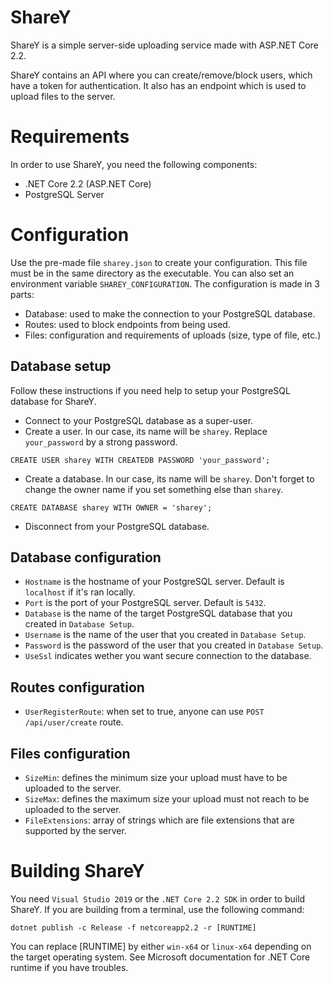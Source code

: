 # ShareY

ShareY is a simple server-side uploading service made with ASP.NET Core 2.2. 

ShareY contains an API where you can create/remove/block users, which have a token for authentication. It also has an endpoint which is used to upload files to the server.

# Requirements

In order to use ShareY, you need the following components:
- .NET Core 2.2 (ASP.NET Core)
- PostgreSQL Server

# Configuration

Use the pre-made file `sharey.json` to create your configuration. This file must be in the same directory as the executable. You can also set an environment variable `SHAREY_CONFIGURATION`.
The configuration is made in 3 parts:
- Database: used to make the connection to your PostgreSQL database.
- Routes: used to block endpoints from being used.
- Files: configuration and requirements of uploads (size, type of file, etc.)

## Database setup

Follow these instructions if you need help to setup your PostgreSQL database for ShareY.

- Connect to your PostgreSQL database as a super-user.
- Create a user. In our case, its name will be `sharey`. Replace `your_password` by a strong password.
```
CREATE USER sharey WITH CREATEDB PASSWORD 'your_password';
```
- Create a database. In our case, its name will be `sharey`. Don't forget to change the owner name if you set something else than `sharey`.
```
CREATE DATABASE sharey WITH OWNER = 'sharey';
```
- Disconnect from your PostgreSQL database.

## Database configuration

- `Hostname` is the hostname of your PostgreSQL server. Default is `localhost` if it's ran locally.
- `Port` is the port of your PostgreSQL server. Default is `5432`.
- `Database` is the name of the target PostgreSQL database that you created in `Database Setup`.
- `Username` is the name of the user that you created in `Database Setup`.
- `Password` is the password of the user that you created in `Database Setup`.
- `UseSsl` indicates wether you want secure connection to the database.

## Routes configuration

- `UserRegisterRoute`: when set to true, anyone can use `POST /api/user/create` route.

## Files configuration

- `SizeMin`: defines the minimum size your upload must have to be uploaded to the server.
- `SizeMax`: defines the maximum size your upload must not reach to be uploaded to the server.
- `FileExtensions`: array of strings which are file extensions that are supported by the server.

# Building ShareY

You need `Visual Studio 2019` or the `.NET Core 2.2 SDK` in order to build ShareY.
If you are building from a terminal, use the following command:
```
dotnet publish -c Release -f netcoreapp2.2 -r [RUNTIME]
```
You can replace [RUNTIME] by either `win-x64` or `linux-x64` depending on the target operating system. See Microsoft documentation for .NET Core runtime if you have troubles.
